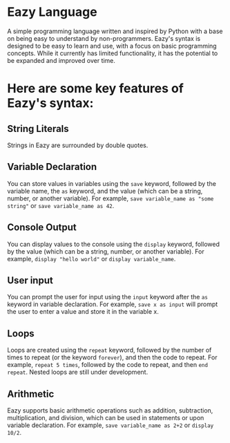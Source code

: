 # Eazy Language
 A simple programming language written and inspired by Python with a base on being easy to understand by non-programmers. Eazy's syntax is designed to be easy to learn and use, with a focus on basic programming concepts. While it currently has limited functionality, it has the potential to be expanded and improved over time.
 
 
# Here are some key features of Eazy's syntax:

## String Literals 
Strings in Eazy are surrounded by double quotes.
## Variable Declaration 
You can store values in variables using the `save` keyword, followed by the variable name, the `as` keyword, and the value (which can be a string, number, or another variable). For example, `save variable_name as "some string"` or `save variable_name as 42`.
## Console Output
You can display values to the console using the `display` keyword, followed by the value (which can be a string, number, or another variable). For example, `display "hello world"` or `display variable_name`.
## User input
You can prompt the user for input using the `input` keyword after the `as` keyword in variable declaration. For example, `save x as input` will prompt the user to enter a value and store it in the variable x.
## Loops
Loops are created using the `repeat` keyword, followed by the number of times to repeat (or the keyword `forever`), and then the code to repeat. For example, `repeat 5 times`, followed by the code to repeat, and then `end repeat`. Nested loops are still under development.
## Arithmetic
Eazy supports basic arithmetic operations such as addition, subtraction, multiplication, and division, which can be used in statements or upon variable declaration. For example, `save variable_name as 2+2` or `display 10/2`.
